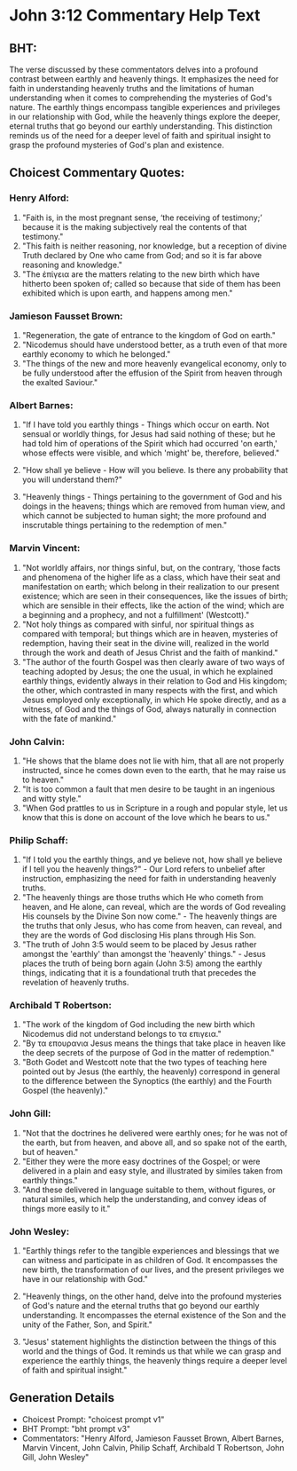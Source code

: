 # John 3:12 Commentary Help Text

## BHT:
The verse discussed by these commentators delves into a profound contrast between earthly and heavenly things. It emphasizes the need for faith in understanding heavenly truths and the limitations of human understanding when it comes to comprehending the mysteries of God's nature. The earthly things encompass tangible experiences and privileges in our relationship with God, while the heavenly things explore the deeper, eternal truths that go beyond our earthly understanding. This distinction reminds us of the need for a deeper level of faith and spiritual insight to grasp the profound mysteries of God's plan and existence.

## Choicest Commentary Quotes:
### Henry Alford:
1. "Faith is, in the most pregnant sense, ‘the receiving of testimony;’ because it is the making subjectively real the contents of that testimony."
2. "This faith is neither reasoning, nor knowledge, but a reception of divine Truth declared by One who came from God; and so it is far above reasoning and knowledge."
3. "The ἐπίγεια are the matters relating to the new birth which have hitherto been spoken of; called so because that side of them has been exhibited which is upon earth, and happens among men."

### Jamieson Fausset Brown:
1. "Regeneration, the gate of entrance to the kingdom of God on earth." 
2. "Nicodemus should have understood better, as a truth even of that more earthly economy to which he belonged." 
3. "The things of the new and more heavenly evangelical economy, only to be fully understood after the effusion of the Spirit from heaven through the exalted Saviour."

### Albert Barnes:
1. "If I have told you earthly things - Things which occur on earth. Not sensual or worldly things, for Jesus had said nothing of these; but he had told him of operations of the Spirit which had occurred 'on earth,' whose effects were visible, and which 'might' be, therefore, believed."

2. "How shall ye believe - How will you believe. Is there any probability that you will understand them?"

3. "Heavenly things - Things pertaining to the government of God and his doings in the heavens; things which are removed from human view, and which cannot be subjected to human sight; the more profound and inscrutable things pertaining to the redemption of men."

### Marvin Vincent:
1. "Not worldly affairs, nor things sinful, but, on the contrary, 'those facts and phenomena of the higher life as a class, which have their seat and manifestation on earth; which belong in their realization to our present existence; which are seen in their consequences, like the issues of birth; which are sensible in their effects, like the action of the wind; which are a beginning and a prophecy, and not a fulfillment' (Westcott)."
2. "Not holy things as compared with sinful, nor spiritual things as compared with temporal; but things which are in heaven, mysteries of redemption, having their seat in the divine will, realized in the world through the work and death of Jesus Christ and the faith of mankind."
3. "The author of the fourth Gospel was then clearly aware of two ways of teaching adopted by Jesus; the one the usual, in which he explained earthly things, evidently always in their relation to God and His kingdom; the other, which contrasted in many respects with the first, and which Jesus employed only exceptionally, in which He spoke directly, and as a witness, of God and the things of God, always naturally in connection with the fate of mankind."

### John Calvin:
1. "He shows that the blame does not lie with him, that all are not properly instructed, since he comes down even to the earth, that he may raise us to heaven."
2. "It is too common a fault that men desire to be taught in an ingenious and witty style."
3. "When God prattles to us in Scripture in a rough and popular style, let us know that this is done on account of the love which he bears to us."

### Philip Schaff:
1. "If I told you the earthly things, and ye believe not, how shall ye believe if I tell you the heavenly things?" - Our Lord refers to unbelief after instruction, emphasizing the need for faith in understanding heavenly truths.
2. "The heavenly things are those truths which He who cometh from heaven, and He alone, can reveal, which are the words of God revealing His counsels by the Divine Son now come." - The heavenly things are the truths that only Jesus, who has come from heaven, can reveal, and they are the words of God disclosing His plans through His Son.
3. "The truth of John 3:5 would seem to be placed by Jesus rather amongst the 'earthly' than amongst the 'heavenly' things." - Jesus places the truth of being born again (John 3:5) among the earthly things, indicating that it is a foundational truth that precedes the revelation of heavenly truths.

### Archibald T Robertson:
1. "The work of the kingdom of God including the new birth which Nicodemus did not understand belongs to τα επιγεια." 
2. "By τα επουρανια Jesus means the things that take place in heaven like the deep secrets of the purpose of God in the matter of redemption."
3. "Both Godet and Westcott note that the two types of teaching here pointed out by Jesus (the earthly, the heavenly) correspond in general to the difference between the Synoptics (the earthly) and the Fourth Gospel (the heavenly)."

### John Gill:
1. "Not that the doctrines he delivered were earthly ones; for he was not of the earth, but from heaven, and above all, and so spake not of the earth, but of heaven."
2. "Either they were the more easy doctrines of the Gospel; or were delivered in a plain and easy style, and illustrated by similes taken from earthly things."
3. "And these delivered in language suitable to them, without figures, or natural similes, which help the understanding, and convey ideas of things more easily to it."

### John Wesley:
1. "Earthly things refer to the tangible experiences and blessings that we can witness and participate in as children of God. It encompasses the new birth, the transformation of our lives, and the present privileges we have in our relationship with God."

2. "Heavenly things, on the other hand, delve into the profound mysteries of God's nature and the eternal truths that go beyond our earthly understanding. It encompasses the eternal existence of the Son and the unity of the Father, Son, and Spirit."

3. "Jesus' statement highlights the distinction between the things of this world and the things of God. It reminds us that while we can grasp and experience the earthly things, the heavenly things require a deeper level of faith and spiritual insight."


## Generation Details
- Choicest Prompt: "choicest prompt v1"
- BHT Prompt: "bht prompt v3"
- Commentators: "Henry Alford, Jamieson Fausset Brown, Albert Barnes, Marvin Vincent, John Calvin, Philip Schaff, Archibald T Robertson, John Gill, John Wesley"
